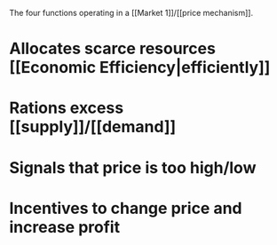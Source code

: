 The four functions operating in a [[Market 1]]/[[price mechanism]].

# Allocates scarce resources [[Economic Efficiency|efficiently]]
# Rations excess [[supply]]/[[demand]]
# Signals that price is too high/low
# Incentives to change price and increase profit